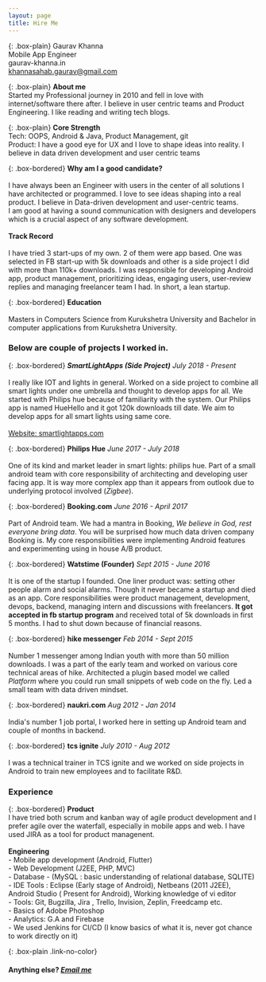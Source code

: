 ```yaml
---
layout: page
title: Hire Me
---
```


{: .box-plain}
Gaurav Khanna <br/> Mobile App Engineer <br/> gaurav-khanna.in <br/> khannasahab.gaurav@gmail.com


{: .box-plain}
**About me**<br/>Started my Professional journey in 2010 and fell in love with internet/software there after. I believe in user centric teams and Product Engineering. I like reading and writing tech blogs.

{: .box-plain}
**Core Strength**<br/> Tech: OOPS, Android & Java, Product Management, git<br/>Product: I have a good eye for UX and I love to shape ideas into reality. I believe in data driven development and user centric teams

{: .box-bordered}
**Why am I a good candidate?**
<br/><br/>
 I have always been an Engineer with users in the center of all solutions I have architected or programmed. I love to see ideas shaping into a real product. I believe in Data-driven development and user-centric teams.
<br/>
I am good at having a sound communication with designers and developers which is a crucial aspect of any software development.
<br/><br/>
**Track Record**
<br/><br/>
I have tried 3 start-ups of my own. 2 of them were app based. One was selected in FB start-up with 5k downloads and other is a side project I did with more than 110k+ downloads. I was responsible for developing Android app, product management, prioritizing ideas, engaging users, user-review replies and managing freelancer team I had. In short, a lean startup.


{: .box-bordered}
**Education**
<br/><br/>
Masters in Computers Science from Kurukshetra University and Bachelor in computer applications from Kurukshetra University.

### Below are couple of projects I worked in.

{: .box-bordered}
***SmartLightApps (Side Project)***
*July 2018 - Present*
<br/><br/>
I really like IOT and lights in general. Worked on a side project to combine all smart lights under one umbrella and thought to develop apps for all. We started with Philips hue because of familiarity with the system. Our Philips app is named HueHello and it got 120k downloads till date. We aim to develop apps for all smart lights using same core.<br/><br/> [Website: smartlightapps.com](http://smartlightapps.com)

{: .box-bordered}
**Philips Hue**
*June 2017 - July 2018*
<br/><br/>
One of its kind and market leader in smart lights: philips hue. Part of a small android team with core responsibility of architecting and developing user facing app. It is way more complex app than it appears from outlook due to underlying protocol involved (*Zigbee*).


{: .box-bordered}
**Booking.com**
*June 2016 - April 2017*
<br/><br/>
Part of Android team. We had a mantra in Booking, *We believe in God, rest everyone bring data*. You will be surprised how much data driven company Booking is. My core responsibilities were implementing Android features and experimenting using in house A/B product.

{: .box-bordered}
**Watstime (Founder)**
*Sept 2015 - June 2016*
<br/><br/>
It is one of the startup I founded. One liner product was: setting other people alarm and social alarms. Though it never became a startup and died as an app. Core responsibilities were product management, development, devops, backend, managing intern and discussions with freelancers. **It got accepted in fb startup program** and received total of 5k downloads in first 5 months. I had to shut down because of financial reasons.

{: .box-bordered}
**hike messenger**
*Feb 2014 - Sept 2015*
<br/><br/>
Number 1 messenger among Indian youth with more than 50 million downloads. I was a part of the early team and worked on various core technical areas of hike. Architected a plugin based model we called *Platform* where you could run small snippets of web code on the fly. Led a small team with data driven mindset.

{: .box-bordered}
**naukri.com**
*Aug 2012 - Jan 2014*
<br/><br/>
India's number 1 job portal, I worked here in setting up Android team and couple of months in backend.

{: .box-bordered}
**tcs ignite**
*July 2010 - Aug 2012*
<br/><br/>
I was a technical trainer in TCS ignite and we worked on side projects in Android to train new employees and to facilitate R&D.

### Experience

{: .box-bordered}
**Product**
<br/>
I have tried both scrum and kanban way of agile product development and I prefer agile over the waterfall, especially in mobile apps and web. I have used JIRA as a tool for product managenent.
<br/><br/>
**Engineering**
<br/>- Mobile app development (Android, Flutter) <br/>- Web Development (J2EE, PHP, MVC) <br/>- Database - (MySQL : basic understanding of relational database, SQLITE) <br/>- IDE Tools : Eclipse (Early stage of Android), Netbeans (2011 J2EE), Android Studio ( Present for Android), Working knowledge of vi editor <br/>- Tools: Git, Bugzilla, Jira , Trello, Invision, Zeplin, Freedcamp etc. <br/> - Basics of Adobe Photoshop <br/> - Analytics: G.A and Firebase <br/> - We used Jenkins for CI/CD (I know basics of what it is, never got chance to work directly on it)

{: .box-plain .link-no-color}
#### Anything else? *[Email me](mailto:{{site.personal_email}})*
